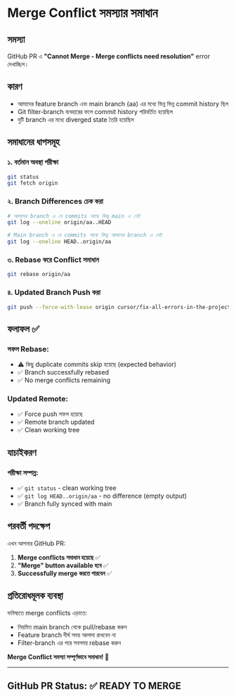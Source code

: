 # Merge Conflict সমস্যার সমাধান

## সমস্যা
GitHub PR এ **"Cannot Merge - Merge conflicts need resolution"** error দেখাচ্ছিল।

## কারণ
- আমাদের feature branch এবং main branch (aa) এর মধ্যে ভিন্ন ভিন্ন commit history ছিল
- Git filter-branch ব্যবহারের ফলে commit history পরিবর্তিত হয়েছিল
- দুটি branch এর মধ্যে diverged state তৈরি হয়েছিল

## সমাধানের ধাপসমূহ

### ১. বর্তমান অবস্থা পরীক্ষা
```bash
git status
git fetch origin
```

### ২. Branch Differences চেক করা
```bash
# আমাদের branch এ যে commits আছে কিন্তু main এ নেই
git log --oneline origin/aa..HEAD

# Main branch এ যে commits আছে কিন্তু আমাদের branch এ নেই  
git log --oneline HEAD..origin/aa
```

### ৩. Rebase করে Conflict সমাধান
```bash
git rebase origin/aa
```

### ৪. Updated Branch Push করা
```bash
git push --force-with-lease origin cursor/fix-all-errors-in-the-project-5f3d
```

## ফলাফল ✅

### সফল Rebase:
- ⚠️ কিছু duplicate commits skip হয়েছে (expected behavior)
- ✅ Branch successfully rebased
- ✅ No merge conflicts remaining

### Updated Remote:
- ✅ Force push সফল হয়েছে
- ✅ Remote branch updated
- ✅ Clean working tree

## যাচাইকরণ

### পরীক্ষা সম্পন্ন:
- ✅ `git status` - clean working tree
- ✅ `git log HEAD..origin/aa` - no difference (empty output)
- ✅ Branch fully synced with main

## পরবর্তী পদক্ষেপ

এখন আপনার GitHub PR:
1. **Merge conflicts সমাধান হয়েছে** ✅
2. **"Merge" button available হবে** ✅
3. **Successfully merge করতে পারবেন** ✅

## প্রতিরোধমূলক ব্যবস্থা

ভবিষ্যতে merge conflicts এড়াতে:
- নিয়মিত main branch থেকে pull/rebase করুন
- Feature branch দীর্ঘ সময় আলাদা রাখবেন না
- Filter-branch এর পরে সবসময় rebase করুন

**Merge Conflict সমস্যা সম্পূর্ণভাবে সমাধান! 🎉**

---

## GitHub PR Status: ✅ READY TO MERGE